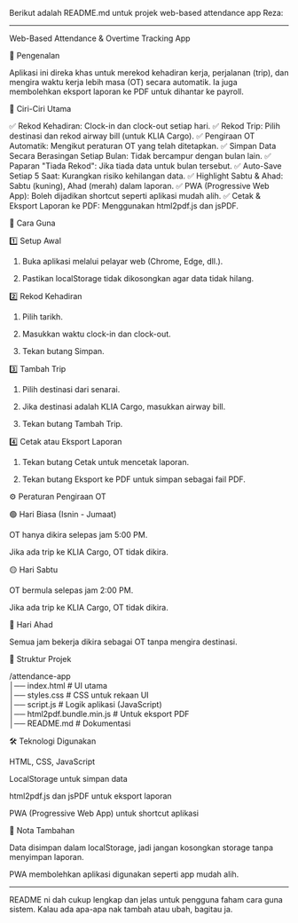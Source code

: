 Berikut adalah README.md untuk projek web-based attendance app Reza:


---

Web-Based Attendance & Overtime Tracking App

📌 Pengenalan

Aplikasi ini direka khas untuk merekod kehadiran kerja, perjalanan (trip), dan mengira waktu kerja lebih masa (OT) secara automatik. Ia juga membolehkan eksport laporan ke PDF untuk dihantar ke payroll.

🎯 Ciri-Ciri Utama

✅ Rekod Kehadiran: Clock-in dan clock-out setiap hari.
✅ Rekod Trip: Pilih destinasi dan rekod airway bill (untuk KLIA Cargo).
✅ Pengiraan OT Automatik: Mengikut peraturan OT yang telah ditetapkan.
✅ Simpan Data Secara Berasingan Setiap Bulan: Tidak bercampur dengan bulan lain.
✅ Paparan "Tiada Rekod": Jika tiada data untuk bulan tersebut.
✅ Auto-Save Setiap 5 Saat: Kurangkan risiko kehilangan data.
✅ Highlight Sabtu & Ahad: Sabtu (kuning), Ahad (merah) dalam laporan.
✅ PWA (Progressive Web App): Boleh dijadikan shortcut seperti aplikasi mudah alih.
✅ Cetak & Eksport Laporan ke PDF: Menggunakan html2pdf.js dan jsPDF.

🚀 Cara Guna

1️⃣ Setup Awal

1. Buka aplikasi melalui pelayar web (Chrome, Edge, dll.).


2. Pastikan localStorage tidak dikosongkan agar data tidak hilang.



2️⃣ Rekod Kehadiran

1. Pilih tarikh.


2. Masukkan waktu clock-in dan clock-out.


3. Tekan butang Simpan.



3️⃣ Tambah Trip

1. Pilih destinasi dari senarai.


2. Jika destinasi adalah KLIA Cargo, masukkan airway bill.


3. Tekan butang Tambah Trip.



4️⃣ Cetak atau Eksport Laporan

1. Tekan butang Cetak untuk mencetak laporan.


2. Tekan butang Eksport ke PDF untuk simpan sebagai fail PDF.



⚙️ Peraturan Pengiraan OT

🟢 Hari Biasa (Isnin - Jumaat)

OT hanya dikira selepas jam 5:00 PM.

Jika ada trip ke KLIA Cargo, OT tidak dikira.


🟡 Hari Sabtu

OT bermula selepas jam 2:00 PM.

Jika ada trip ke KLIA Cargo, OT tidak dikira.


🔴 Hari Ahad

Semua jam bekerja dikira sebagai OT tanpa mengira destinasi.


📂 Struktur Projek

/attendance-app  
│── index.html      # UI utama  
│── styles.css      # CSS untuk rekaan UI  
│── script.js       # Logik aplikasi (JavaScript)  
│── html2pdf.bundle.min.js  # Untuk eksport PDF  
│── README.md       # Dokumentasi

🛠 Teknologi Digunakan

HTML, CSS, JavaScript

LocalStorage untuk simpan data

html2pdf.js dan jsPDF untuk eksport laporan

PWA (Progressive Web App) untuk shortcut aplikasi


📌 Nota Tambahan

Data disimpan dalam localStorage, jadi jangan kosongkan storage tanpa menyimpan laporan.

PWA membolehkan aplikasi digunakan seperti app mudah alih.



---

README ni dah cukup lengkap dan jelas untuk pengguna faham cara guna sistem. Kalau ada apa-apa nak tambah atau ubah, bagitau ja.

